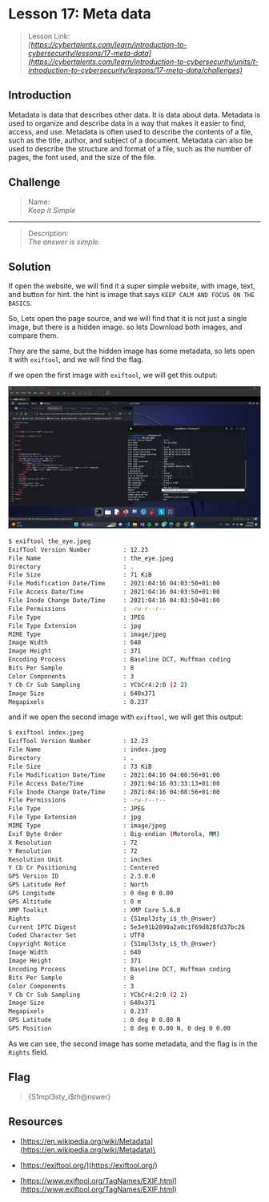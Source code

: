 # Lesson 17: Meta data

> Lesson Link:\
> *[https://cybertalents.com/learn/introduction-to-cybersecurity/lessons/17-meta-data](https://cybertalents.com/learn/introduction-to-cybersecurity/units/t-introduction-to-cybersecurity/lessons/17-meta-data/challenges)*

## Introduction

Metadata is data that describes other data. It is data about data. Metadata is used to organize and describe data in a way that makes it easier to find, access, and use. Metadata is often used to describe the contents of a file, such as the title, author, and subject of a document. Metadata can also be used to describe the structure and format of a file, such as the number of pages, the font used, and the size of the file.

## Challenge

> Name:\
> *Keep it Simple*

---

> Description:\
> *The answer is simple.*

## Solution

If open the website, we will find it a super simple website, with image, text, and button for hint. the hint is image that says `KEEP CALM AND FOCUS ON THE BASICS`.

So, Lets open the page source, and we will find that it is not just a single image, but there is a hidden image. so lets Download both images, and compare them.

They are the same, but the hidden image has some metadata, so lets open it with `exiftool`, and we will find the flag.

if we open the first image with `exiftool`, we will get this output:

![alt](../assets/CybertTalents/keep/1.png)


```bash
$ exiftool the_eye.jpeg 
ExifTool Version Number         : 12.23
File Name                       : the_eye.jpeg
Directory                       : .
File Size                       : 71 KiB
File Modification Date/Time     : 2021:04:16 04:03:50+01:00
File Access Date/Time           : 2021:04:16 04:03:50+01:00
File Inode Change Date/Time     : 2021:04:16 04:03:50+01:00
File Permissions                : -rw-r--r--
File Type                       : JPEG
File Type Extension             : jpg
MIME Type                       : image/jpeg
Image Width                     : 640
Image Height                    : 371
Encoding Process                : Baseline DCT, Huffman coding
Bits Per Sample                 : 8
Color Components                : 3
Y Cb Cr Sub Sampling            : YCbCr4:2:0 (2 2)
Image Size                      : 640x371
Megapixels                      : 0.237
```

and if we open the second image with `exiftool`, we will get this output:

```bash
$ exiftool index.jpeg 
ExifTool Version Number         : 12.23
File Name                       : index.jpeg
Directory                       : .
File Size                       : 73 KiB
File Modification Date/Time     : 2021:04:16 04:08:56+01:00
File Access Date/Time           : 2021:04:16 03:33:13+01:00
File Inode Change Date/Time     : 2021:04:16 04:08:56+01:00
File Permissions                : -rw-r--r--
File Type                       : JPEG
File Type Extension             : jpg
MIME Type                       : image/jpeg
Exif Byte Order                 : Big-endian (Motorola, MM)
X Resolution                    : 72
Y Resolution                    : 72
Resolution Unit                 : inches
Y Cb Cr Positioning             : Centered
GPS Version ID                  : 2.3.0.0
GPS Latitude Ref                : North
GPS Longitude                   : 0 deg 0 0.00
GPS Altitude                    : 0 m
XMP Toolkit                     : XMP Core 5.6.0
Rights                          : {S1mpl3sty_i$_th_@nswer}
Current IPTC Digest             : 5e3e91b2890a2a0c1f69d828fd37bc26
Coded Character Set             : UTF8
Copyright Notice                : {S1mpl3sty_i$_th_@nswer}
Image Width                     : 640
Image Height                    : 371
Encoding Process                : Baseline DCT, Huffman coding
Bits Per Sample                 : 8
Color Components                : 3
Y Cb Cr Sub Sampling            : YCbCr4:2:0 (2 2)
Image Size                      : 640x371
Megapixels                      : 0.237
GPS Latitude                    : 0 deg 0 0.00 N
GPS Position                    : 0 deg 0 0.00 N, 0 deg 0 0.00
```

As we can see, the second image has some metadata, and the flag is in the `Rights` field.

## Flag

> {S1mpl3sty_i$_th_@nswer}

## Resources

- [https://en.wikipedia.org/wiki/Metadata](https://en.wikipedia.org/wiki/Metadata)\

- [https://exiftool.org/](https://exiftool.org/)

- [https://www.exiftool.org/TagNames/EXIF.html](https://www.exiftool.org/TagNames/EXIF.html)
